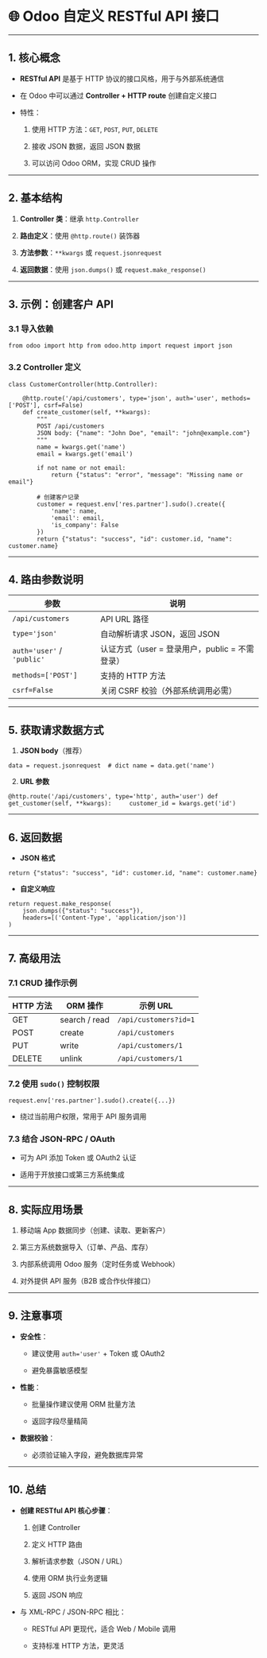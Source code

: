 # 🌐 Odoo 自定义 RESTful API 接口

---

## 1. 核心概念

- **RESTful API** 是基于 HTTP 协议的接口风格，用于与外部系统通信
    
- 在 Odoo 中可以通过 **Controller + HTTP route** 创建自定义接口
    
- 特性：
    
    1. 使用 HTTP 方法：`GET`, `POST`, `PUT`, `DELETE`
        
    2. 接收 JSON 数据，返回 JSON 数据
        
    3. 可以访问 Odoo ORM，实现 CRUD 操作
        

---

## 2. 基本结构

1. **Controller 类**：继承 `http.Controller`
    
2. **路由定义**：使用 `@http.route()` 装饰器
    
3. **方法参数**：`**kwargs` 或 `request.jsonrequest`
    
4. **返回数据**：使用 `json.dumps()` 或 `request.make_response()`
    

---

## 3. 示例：创建客户 API

### 3.1 导入依赖

`from odoo import http from odoo.http import request import json`

### 3.2 Controller 定义

```
class CustomerController(http.Controller):

    @http.route('/api/customers', type='json', auth='user', methods=['POST'], csrf=False)
    def create_customer(self, **kwargs):
        """
        POST /api/customers
        JSON body: {"name": "John Doe", "email": "john@example.com"}
        """
        name = kwargs.get('name')
        email = kwargs.get('email')

        if not name or not email:
            return {"status": "error", "message": "Missing name or email"}

        # 创建客户记录
        customer = request.env['res.partner'].sudo().create({
            'name': name,
            'email': email,
            'is_company': False
        })
        return {"status": "success", "id": customer.id, "name": customer.name}

```

---

## 4. 路由参数说明

|参数|说明|
|---|---|
|`/api/customers`|API URL 路径|
|`type='json'`|自动解析请求 JSON，返回 JSON|
|`auth='user'` / `'public'`|认证方式（user = 登录用户，public = 不需登录）|
|`methods=['POST']`|支持的 HTTP 方法|
|`csrf=False`|关闭 CSRF 校验（外部系统调用必需）|

---

## 5. 获取请求数据方式

1. **JSON body**（推荐）
    

`data = request.jsonrequest  # dict name = data.get('name')`

2. **URL 参数**
    

`@http.route('/api/customers', type='http', auth='user') def get_customer(self, **kwargs):     customer_id = kwargs.get('id')`

---

## 6. 返回数据

- **JSON 格式**
    

`return {"status": "success", "id": customer.id, "name": customer.name}`

- **自定义响应**
    

```
return request.make_response(
    json.dumps({"status": "success"}),
    headers=[('Content-Type', 'application/json')]
)

```

---

## 7. 高级用法

### 7.1 CRUD 操作示例

|HTTP 方法|ORM 操作|示例 URL|
|---|---|---|
|GET|search / read|`/api/customers?id=1`|
|POST|create|`/api/customers`|
|PUT|write|`/api/customers/1`|
|DELETE|unlink|`/api/customers/1`|

### 7.2 使用 `sudo()` 控制权限

`request.env['res.partner'].sudo().create({...})`

- 绕过当前用户权限，常用于 API 服务调用
    

### 7.3 结合 JSON-RPC / OAuth

- 可为 API 添加 Token 或 OAuth2 认证
    
- 适用于开放接口或第三方系统集成
    

---

## 8. 实际应用场景

1. 移动端 App 数据同步（创建、读取、更新客户）
    
2. 第三方系统数据导入（订单、产品、库存）
    
3. 内部系统调用 Odoo 服务（定时任务或 Webhook）
    
4. 对外提供 API 服务（B2B 或合作伙伴接口）
    

---

## 9. 注意事项

- **安全性**：
    
    - 建议使用 `auth='user'` + Token 或 OAuth2
        
    - 避免暴露敏感模型
        
- **性能**：
    
    - 批量操作建议使用 ORM 批量方法
        
    - 返回字段尽量精简
        
- **数据校验**：
    
    - 必须验证输入字段，避免数据库异常
        

---

## 10. 总结

- **创建 RESTful API 核心步骤**：
    
    1. 创建 Controller
        
    2. 定义 HTTP 路由
        
    3. 解析请求参数（JSON / URL）
        
    4. 使用 ORM 执行业务逻辑
        
    5. 返回 JSON 响应
        
- 与 XML-RPC / JSON-RPC 相比：
    
    - RESTful API 更现代，适合 Web / Mobile 调用
        
    - 支持标准 HTTP 方法，更灵活